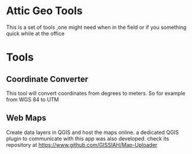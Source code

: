 # Attic Geo Tools

  This is a set of tools ,one might need when in the field or if you something quick while at the office

# Tools
  ## Coordinate Converter
  This tool will convert coordinates from degrees to meters. So for example from WGS 84 to UTM 

  ## Web Maps  
  Create data layers in QGIS and host the maps online. a dedicated QGIS plugin to communicate with this app was also developed. check its repository at https://www.github.com/GISSIAH/Map-Uploader
